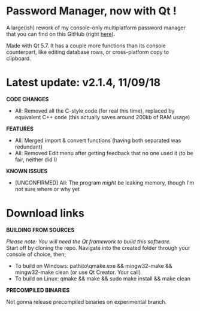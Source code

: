 # Password Manager, now with Qt !

A large(ish) rework of my console-only multiplatform password manager that you can find on this GitHub (right [here](https://github.com/bad64/pwdmanager)).

Made with Qt 5.7. It has a couple more functions than its console counterpart, like editing database rows, or cross-platform copy to clipboard.

# Latest update: v2.1.4, 11/09/18

**CODE CHANGES**

- All: Removed all the C-style code (for real this time), replaced by equivalent C++ code (this actually saves around 200kb of RAM usage)

**FEATURES**

- All: Merged import & convert functions (having both separated was redundant)
- All: Removed Edit menu after getting feedback that no one used it (to be fair, neither did I)

**KNOWN ISSUES**

- [UNCONFIRMED] All: The program *might* be leaking memory, though I'm not sure where or why yet

# Download links

**BUILDING FROM SOURCES**

*Please note: You will need the Qt framework to build this software.*  
Start off by cloning the repo. Navigate into the created folder through your console of choice, then;

- To build on Windows: path\to\qmake.exe && mingw32-make && mingw32-make clean (or use Qt Creator. Your call)  
- To build on Linux: qmake && make && sudo make install && make clean

**PRECOMPILED BINARIES**

Not gonna release precompiled binaries on experimental branch.